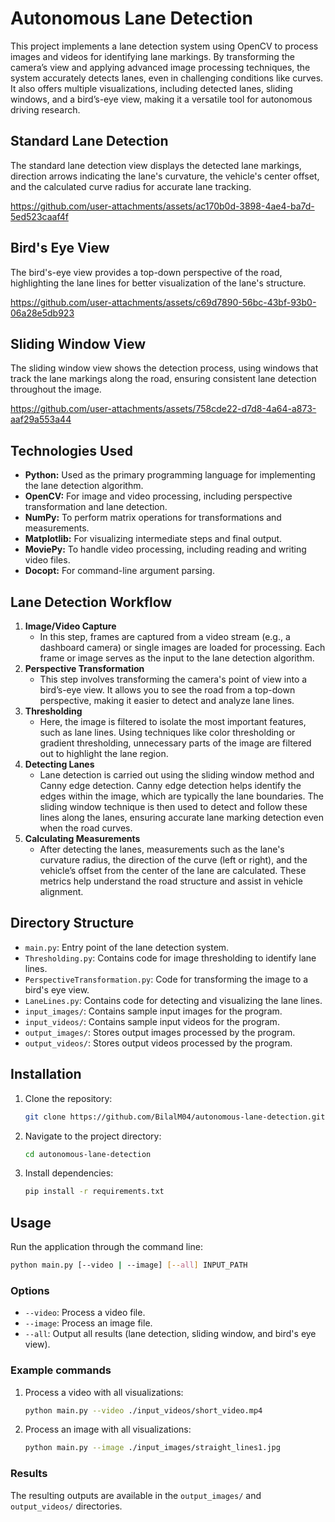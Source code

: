 # Autonomous Lane Detection

This project implements a lane detection system using OpenCV to process images and videos for identifying lane markings. By transforming the camera’s view and applying advanced image processing techniques, the system accurately detects lanes, even in challenging conditions like curves. It also offers multiple visualizations, including detected lanes, sliding windows, and a bird’s-eye view, making it a versatile tool for autonomous driving research.

## Standard Lane Detection

The standard lane detection view displays the detected lane markings, direction arrows indicating the lane's curvature, the vehicle's center offset, and the calculated curve radius for accurate lane tracking.

https://github.com/user-attachments/assets/ac170b0d-3898-4ae4-ba7d-5ed523caaf4f

## Bird's Eye View

The bird's-eye view provides a top-down perspective of the road, highlighting the lane lines for better visualization of the lane's structure.

https://github.com/user-attachments/assets/c69d7890-56bc-43bf-93b0-06a28e5db923

## Sliding Window View

The sliding window view shows the detection process, using windows that track the lane markings along the road, ensuring consistent lane detection throughout the image.

https://github.com/user-attachments/assets/758cde22-d7d8-4a64-a873-aaf29a553a44

## Technologies Used

- **Python:** Used as the primary programming language for implementing the lane detection algorithm.
- **OpenCV:** For image and video processing, including perspective transformation and lane detection.
- **NumPy:** To perform matrix operations for transformations and measurements.
- **Matplotlib:** For visualizing intermediate steps and final output.
- **MoviePy:** To handle video processing, including reading and writing video files.
- **Docopt:** For command-line argument parsing. 

## Lane Detection Workflow

1. **Image/Video Capture**
   - In this step, frames are captured from a video stream (e.g., a dashboard camera) or single images are loaded for processing. Each frame or image serves as the input to the lane detection algorithm.
2. **Perspective Transformation**
   - This step involves transforming the camera's point of view into a bird’s-eye view. It allows you to see the road from a top-down perspective, making it easier to detect and analyze lane lines.
3. **Thresholding**
   - Here, the image is filtered to isolate the most important features, such as lane lines. Using techniques like color thresholding or gradient thresholding, unnecessary parts of the image are filtered out to highlight the lane region.
4. **Detecting Lanes**
   - Lane detection is carried out using the sliding window method and Canny edge detection. Canny edge detection helps identify the edges within the image, which are typically the lane boundaries. The sliding window technique is then used to detect and follow these lines along the lanes, ensuring accurate lane marking detection even when the road curves.
5. **Calculating Measurements**
    - After detecting the lanes, measurements such as the lane's curvature radius, the direction of the curve (left or right), and the vehicle’s offset from the center of the lane are calculated. These metrics help understand the road structure and assist in vehicle alignment.

## Directory Structure

- `main.py`: Entry point of the lane detection system.
- `Thresholding.py`: Contains code for image thresholding to identify lane lines.
- `PerspectiveTransformation.py`: Code for transforming the image to a bird's eye view.
- `LaneLines.py`: Contains code for detecting and visualizing the lane lines.
- `input_images/`: Contains sample input images for the program.
- `input_videos/`: Contains sample input videos for the program.
- `output_images/`: Stores output images processed by the program.
- `output_videos/`: Stores output videos processed by the program.

## Installation

1. Clone the repository:
   ```bash
   git clone https://github.com/BilalM04/autonomous-lane-detection.git
   ```
2. Navigate to the project directory:
   ```bash
   cd autonomous-lane-detection
   ```
3. Install dependencies:
   ```bash
   pip install -r requirements.txt
   ```

## Usage

Run the application through the command line:

```bash
python main.py [--video | --image] [--all] INPUT_PATH
```

### Options

- `--video`: Process a video file.
- `--image`: Process an image file.
- `--all`: Output all results (lane detection, sliding window, and bird's eye view).

### Example commands

1. Process a video with all visualizations:
   ```bash
   python main.py --video ./input_videos/short_video.mp4
   ```
2. Process an image with all visualizations:
   ```bash
   python main.py --image ./input_images/straight_lines1.jpg
   ```

### Results

The resulting outputs are available in the `output_images/` and `output_videos/` directories.





